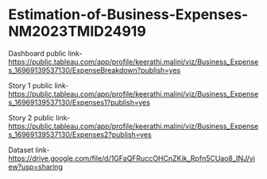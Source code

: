 # Estimation-of-Business-Expenses-NM2023TMID24919

Dashboard public link-https://public.tableau.com/app/profile/keerathi.malini/viz/Business_Expenses_16969139537130/ExpenseBreakdown?publish=yes

Story 1 public link-https://public.tableau.com/app/profile/keerathi.malini/viz/Business_Expenses_16969139537130/Expenses1?publish=yes

Story 2 public link-https://public.tableau.com/app/profile/keerathi.malini/viz/Business_Expenses_16969139537130/Expenses2?publish=yes

Dataset link-https://drive.google.com/file/d/1GFaQFRuccOHCnZKik_Rpfn5CUao8_INJ/view?usp=sharing
